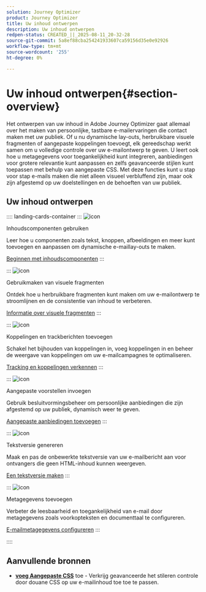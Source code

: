```yaml
---
solution: Journey Optimizer
product: Journey Optimizer
title: Uw inhoud ontwerpen
description: Uw inhoud ontwerpen
redpen-status: CREATED_||_2025-08-11_20-32-28
source-git-commit: 5a8ef88cba254241933607ca59156d35e0e92926
workflow-type: tm+mt
source-wordcount: '255'
ht-degree: 0%

---
```



# Uw inhoud ontwerpen{#section-overview}

Het ontwerpen van uw inhoud in Adobe Journey Optimizer gaat allemaal over het maken van persoonlijke, tastbare e-mailervaringen die contact maken met uw publiek. Of u nu dynamische lay-outs, herbruikbare visuele fragmenten of aangepaste koppelingen toevoegt, elk gereedschap werkt samen om u volledige controle over uw e-mailontwerp te geven. U leert ook hoe u metagegevens voor toegankelijkheid kunt integreren, aanbiedingen voor grotere relevantie kunt aanpassen en zelfs geavanceerde stijlen kunt toepassen met behulp van aangepaste CSS. Met deze functies kunt u stap voor stap e-mails maken die niet alleen visueel verbluffend zijn, maar ook zijn afgestemd op uw doelstellingen en de behoeften van uw publiek.

## Uw inhoud ontwerpen

:::: landing-cards-container
:::
![icon](https://cdn.experienceleague.adobe.com/icons/puzzle-piece.svg?lang=nl-NL)

Inhoudscomponenten gebruiken

Leer hoe u componenten zoals tekst, knoppen, afbeeldingen en meer kunt toevoegen en aanpassen om dynamische e-maillay-outs te maken.

[Beginnen met inhoudscomponenten](../using/email/content-components.md)
:::

:::
![icon](https://cdn.experienceleague.adobe.com/icons/layer-group.svg?lang=nl-NL)

Gebruikmaken van visuele fragmenten

Ontdek hoe u herbruikbare fragmenten kunt maken om uw e-mailontwerp te stroomlijnen en de consistentie van inhoud te verbeteren.

[Informatie over visuele fragmenten](../using/email/use-visual-fragments.md)
:::

:::
![icon](https://cdn.experienceleague.adobe.com/icons/chart-line.svg?lang=nl-NL)

Koppelingen en trackberichten toevoegen

Schakel het bijhouden van koppelingen in, voeg koppelingen in en beheer de weergave van koppelingen om uw e-mailcampagnes te optimaliseren.

[Tracking en koppelingen verkennen](../using/email/message-tracking.md)
:::

:::
![icon](https://cdn.experienceleague.adobe.com/icons/bullseye.svg?lang=nl-NL)

Aangepaste voorstellen invoegen

Gebruik besluitvormingsbeheer om persoonlijke aanbiedingen die zijn afgestemd op uw publiek, dynamisch weer te geven.

[Aangepaste aanbiedingen toevoegen](../using/email/add-offers-email.md)
:::

:::
![icon](https://cdn.experienceleague.adobe.com/icons/file-alt.svg?lang=nl-NL)

Tekstversie genereren

Maak en pas de onbewerkte tekstversie van uw e-mailbericht aan voor ontvangers die geen HTML-inhoud kunnen weergeven.

[Een tekstversie maken](../using/email/text-version-email.md)
:::

:::
![icon](https://cdn.experienceleague.adobe.com/icons/gear.svg?lang=nl-NL)

Metagegevens toevoegen

Verbeter de leesbaarheid en toegankelijkheid van e-mail door metagegevens zoals voorkopteksten en documenttaal te configureren.

[E-mailmetagegevens configureren](../using/email/email-metadata.md)
:::

::::


## Aanvullende bronnen

- **[voeg Aangepaste CSS](../using/email/custom-css.md)** toe - Verkrijg geavanceerde het stileren controle door douane CSS op uw e-mailinhoud toe toe te passen.
